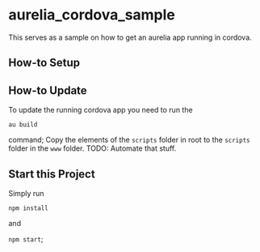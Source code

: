 # aurelia_cordova_sample

This serves as a sample on how to get an aurelia app running in cordova.

## How-to Setup

## How-to Update

To update the running cordova app you need to run the

`au build`

command;
Copy the elements of the `scripts` folder in root to the `scripts` folder in the `www` folder.
TODO: Automate that stuff.

## Start this Project

Simply run

`npm install`

and

`npm start`;
